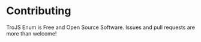 # Contributing

TroJS Enum is Free and Open Source Software. Issues and pull requests are more than welcome!
